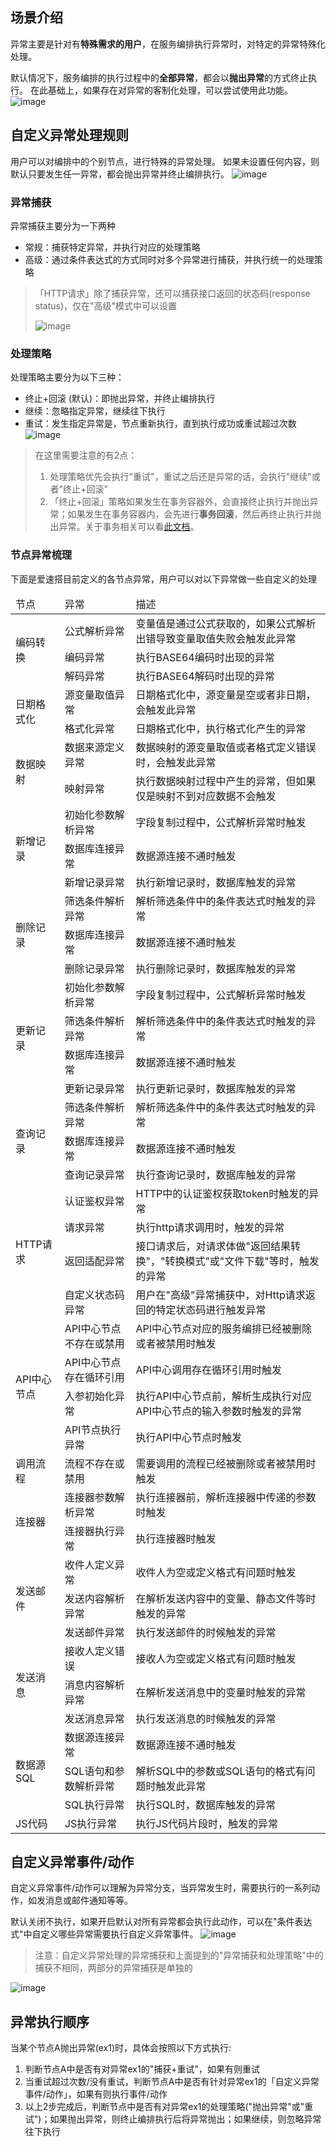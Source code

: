 ## 场景介绍

异常主要是针对有**特殊需求的用户**，在服务编排执行异常时，对特定的异常特殊化处理。

默认情况下，服务编排的执行过程中的****全部异常****，都会以**抛出异常**的方式终止执行。
在此基础上，如果存在对异常的客制化处理，可以尝试使用此功能。
![image](/img/服务编排/异常和事务/异常/异常处理.png)
## 自定义异常处理规则
用户可以对编排中的个别节点，进行特殊的异常处理。
如果未设置任何内容，则默认只要发生任一异常，都会抛出异常并终止编排执行。
![image](/img/服务编排/异常和事务/异常/异常处理规则.png)
### 异常捕获
异常捕获主要分为一下两种
* 常规：捕获特定异常，并执行对应的处理策略
* 高级：通过条件表达式的方式同时对多个异常进行捕获，并执行统一的处理策略



> 「HTTP请求」除了捕获异常，还可以捕获接口返回的状态码(response status)，仅在"高级"模式中可以设置
> 
> ![image](/img/服务编排/异常和事务/异常/HTTP节点异常捕获.png)
### 处理策略
处理策略主要分为以下三种：
* 终止+回滚 (默认)：即抛出异常，并终止编排执行
* 继续：忽略指定异常，继续往下执行
* 重试：发生指定异常是，节点重新执行，直到执行成功或重试超过次数
![image](/img/服务编排/异常和事务/异常/处理策略.png)
> 在这里需要注意的有2点：
> 1. 处理策略优先会执行"重试"，重试之后还是异常的话，会执行"继续"或者"终止+回滚"
> 2. 「终止+回滚」策略如果发生在事务容器外，会直接终止执行并抛出异常；如果发生在事务容器内，会先进行**事务回滚**，然后再终止执行并抛出异常。关于事务相关可以看[此文档](事务.md)。

### 节点异常梳理
下面是爱速搭目前定义的各节点异常，用户可以对以下异常做一些自定义的处理
<table>
  <thead>
    <tr>
      <td>节点</td>
      <td>异常</td>
      <td>描述</td>
    </tr>
  </thead>
  <tbody>   
    <tr>
      <td rowspan="3">编码转换</td>
      <td>公式解析异常</td>
      <td>变量值是通过公式获取的，如果公式解析出错导致变量取值失败会触发此异常</td>
    </tr>
    <tr>
      <td>编码异常</td> 
      <td>执行BASE64编码时出现的异常</td>
    </tr>
    <tr>
      <td>解码异常</td>
      <td>执行BASE64解码时出现的异常</td>
    </tr>
    <tr>
      <td rowspan="2">日期格式化</td>
      <td>源变量取值异常</td>
      <td>日期格式化中，源变量是空或者非日期，会触发此异常</td>
    </tr>
    <tr>
      <td>格式化异常</td>
      <td>日期格式化中，执行格式化产生的异常</td>
    </tr>
    <tr>
      <td rowspan="2">数据映射</td>
      <td>数据来源定义异常</td>
      <td>数据映射的源变量取值或者格式定义错误时，会触发此异常</td>
    </tr>
    <tr>
      <td>映射异常</td>
      <td>执行数据映射过程中产生的异常，但如果仅是映射不到对应数据不会触发</td>
    </tr>
    <tr>
      <td rowspan="3">新增记录</td>
      <td>初始化参数解析异常</td>
      <td>字段复制过程中，公式解析异常时触发</td>
    </tr>
    <tr>
      <td>数据库连接异常</td>
      <td>数据源连接不通时触发</td>
    </tr>
     <tr>
      <td>新增记录异常</td>
      <td>执行新增记录时，数据库触发的异常</td>
    </tr>
    <tr>
      <td rowspan="3">删除记录</td>
      <td>筛选条件解析异常</td>
      <td>解析筛选条件中的条件表达式时触发的异常</td>
    </tr>
    <tr>
      <td>数据库连接异常</td>
      <td>数据源连接不通时触发</td>
    </tr>
     <tr>
      <td>删除记录异常</td>
      <td>执行删除记录时，数据库触发的异常</td>
    </tr>
    <tr>
      <td rowspan="4">更新记录</td>
      <td>初始化参数解析异常</td>
      <td>字段复制过程中，公式解析异常时触发</td>
    </tr>
    <tr>
      <td>筛选条件解析异常</td>
      <td>解析筛选条件中的条件表达式时触发的异常</td>
    </tr>
    <tr>
      <td>数据库连接异常</td>
      <td>数据源连接不通时触发</td>
    </tr>
     <tr>
      <td>更新记录异常</td>
      <td>执行更新记录时，数据库触发的异常</td>
    </tr>
    <tr>
      <td rowspan="3">查询记录</td>
      <td>筛选条件解析异常</td>
      <td>解析筛选条件中的条件表达式时触发的异常</td>
    </tr>
    <tr>
      <td>数据库连接异常</td>
      <td>数据源连接不通时触发</td>
    </tr>
     <tr>
      <td>查询记录异常</td>
      <td>执行查询记录时，数据库触发的异常</td>
    </tr>
    <tr>
      <td rowspan="4">HTTP请求</td>
      <td>认证鉴权异常</td>
      <td>HTTP中的认证鉴权获取token时触发的异常</td>
    </tr>
    <tr>
      <td>请求异常</td>
      <td>执行http请求调用时，触发的异常</td>
    </tr>
    <tr>
      <td>返回适配异常</td>
      <td>接口请求后，对请求体做"返回结果转换"，"转换模式"或"文件下载"等时，触发的异常</td>
    </tr>
     <tr>
      <td>自定义状态码异常</td>
      <td>用户在"高级"异常捕获中，对Http请求返回的特定状态码进行触发异常</td>
    </tr>
    <tr>
      <td rowspan="4">API中心节点</td>
      <td>API中心节点不存在或禁用</td>
      <td>API中心节点对应的服务编排已经被删除或者被禁用时触发</td>
    </tr>
    <tr>
      <td>API中心节点存在循环引用</td>
      <td>API中心调用存在循环引用时触发</td>
    </tr>
    <tr>
      <td>入参初始化异常</td>
      <td>执行API中心节点前，解析生成执行对应API中心节点的输入参数时触发的异常</td>
    </tr>
     <tr>
      <td>API节点执行异常</td>
      <td>执行API中心节点时触发</td>
    </tr>
    <tr>
      <td rowspan="1">调用流程</td>
      <td>流程不存在或禁用</td>
      <td>需要调用的流程已经被删除或者被禁用时触发</td>
    </tr>
    <tr>
      <td rowspan="2">连接器</td>
      <td>连接器参数解析异常</td>
      <td>执行连接器前，解析连接器中传递的参数时触发</td>
    </tr>
     <tr>
      <td>连接器执行异常</td>
      <td>执行连接器时触发</td>
    </tr>
    <tr>
      <td rowspan="3">发送邮件</td>
      <td>收件人定义异常</td>
      <td>收件人为空或定义格式有问题时触发</td>
    </tr>
    <tr>
      <td>发送内容解析异常</td>
      <td>在解析发送内容中的变量、静态文件等时触发的异常</td>
    </tr>
    <tr>
      <td>发送邮件异常</td>
      <td>执行发送邮件的时候触发的异常</td>
    </tr>
    <tr>
      <td rowspan="3">发送消息</td>
      <td>接收人定义错误</td>
      <td>接收人为空或定义格式有问题时触发</td>
    </tr>
    <tr>
      <td>消息内容解析异常</td>
      <td>在解析发送消息中的变量时触发的异常</td>
    </tr>
    <tr>
      <td>发送消息异常</td>
      <td>执行发送消息的时候触发的异常</td>
    </tr>
    <tr>
      <td rowspan="3">数据源SQL</td>
      <td>数据源连接异常</td>
      <td>数据源连接不通时触发</td>
    </tr>
    <tr>
      <td>SQL语句和参数解析异常</td>
      <td>解析SQL中的参数或SQL语句的格式有问题时触发此异常</td>
    </tr>
    <tr>
      <td>SQL执行异常</td>
      <td>执行SQL时，数据库触发的异常</td>
    </tr>
    <tr>
      <td rowspan="1">JS代码</td>
      <td>JS执行异常</td>
      <td>执行JS代码片段时，触发的异常</td>
    </tr>
  </tbody>
</table>


## 自定义异常事件/动作

自定义异常事件/动作可以理解为异常分支，当异常发生时，需要执行的一系列动作，如发消息或邮件通知等等。

默认关闭不执行，如果开启默认对所有异常都会执行此动作，可以在"条件表达式"中自定义哪些异常需要执行自定义异常事件。
![image](/img/服务编排/异常和事务/异常/自定义异常事件.png)

> 注意：自定义异常处理的异常捕获和上面提到的"异常捕获和处理策略"中的捕获不相同，两部分的异常捕获是单独的

![image](/img/服务编排/异常和事务/异常/自定义异常事件预览.png)

## 异常执行顺序
当某个节点A抛出异常(ex1)时，具体会按照以下方式执行:
1. 判断节点A中是否有对异常ex1的"捕获+重试"，如果有则重试
2. 当重试超过次数/没有重试，判断节点A中是否有针对异常ex1的「自定义异常事件/动作」，如果有则执行事件/动作
3. 以上2步完成后，判断节点中是否有对异常ex1的处理策略("抛出异常"或"重试")；如果抛出异常，则终止编排执行后将异常抛出；如果继续，则忽略异常往下执行